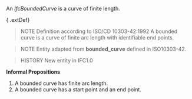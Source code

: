 An _IfcBoundedCurve_ is a curve of finite length.

<!-- end of short definition -->


{ .extDef}
> NOTE Definition according to ISO/CD 10303-42:1992
> A bounded curve is a curve of finite arc length with identifiable end points.

> NOTE Entity adapted from **bounded_curve** defined in ISO10303-42.

> HISTORY New entity in IFC1.0

**Informal Propositions**

1. A bounded curve has finite arc length.
2. A bounded curve has a start point and an end point.
